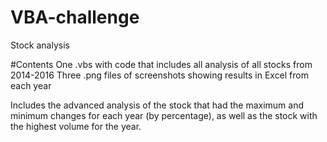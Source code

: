 # VBA-challenge
Stock analysis

#Contents
One .vbs with code that includes all analysis of all stocks from 2014-2016
Three .png files of screenshots showing results in Excel from each year

Includes the advanced analysis of the stock that had the maximum and minimum changes for each year (by percentage), as well as the stock with the highest volume for the year.
